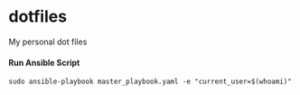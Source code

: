 # dotfiles
My personal dot files

#### Run Ansible Script
```
sudo ansible-playbook master_playbook.yaml -e "current_user=$(whoami)"
```
